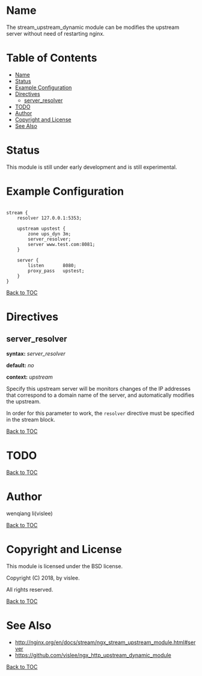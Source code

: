 Name
====

The stream_upstream_dynamic module can be modifies the upstream server without need of restarting nginx.

Table of Contents
=================
* [Name](#name)
* [Status](#status)
* [Example Configuration](#example-configuration)
* [Directives](#directives)
    * [server_resolver](#server_resolver)
* [TODO](#todo)
* [Author](#author)
* [Copyright and License](#copyright-and-license)
* [See Also](#see-also)

Status
======

This module is still under early development and is still experimental.

Example Configuration
====================
```nginx

stream {
    resolver 127.0.0.1:5353;

    upstream upstest {
        zone ups_dyn 3m;
        server_resolver;
        server www.test.com:8081;
    }

    server {
        listen       8080;
        proxy_pass   upstest;
    }
}

```

[Back to TOC](#table-of-contents)


Directives
==========

server_resolver
---------------
**syntax:** *server_resolver*

**default:** *no*

**context:** *upstream*

Specify this upstream server will be monitors changes of the IP addresses that correspond to a domain name of the server, and automatically modifies the upstream.

In order for this parameter to work, the `resolver` directive must be specified in the stream block.

[Back to TOC](#table-of-contents)


TODO
====

[Back to TOC](#table-of-contents)

Author
======

wenqiang li(vislee)

[Back to TOC](#table-of-contents)


Copyright and License
=====================

This module is licensed under the BSD license.

Copyright (C) 2018, by vislee.

All rights reserved.


[Back to TOC](#table-of-contents)

See Also
========
* http://nginx.org/en/docs/stream/ngx_stream_upstream_module.html#server
* https://github.com/vislee/ngx_http_upstream_dynamic_module

[Back to TOC](#table-of-contents)
